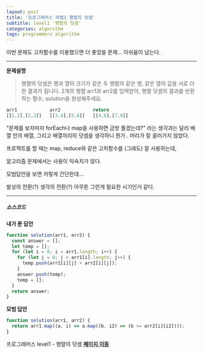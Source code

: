 ```yaml
---
layout: post
title: '프로그래머스 레벨1 행렬의 덧셈'
subtitle: level1 '행렬의 덧셈'
categories: algorithm
tags: programmers algorithm
---
```


이번 문제도 고차함수를 이용했으면 더 좋았을 문제... 아쉬움이 남는다.

---

**문제설명**

> 행렬의 덧셈은 행과 열의 크기가 같은 두 행렬의 같은 행, 같은 열의 값을 서로 더한 결과가 됩니다. 2개의 행렬 arr1과 arr2를 입력받아, 행렬 덧셈의 결과를 반환하는 함수, solution을 완성해주세요.

```js
arr1	        arr2        	return
[[1,2],[2,3]]	[[3,4],[5,6]]	[[4,6],[7,9]]
```

"문제를 보자마자 forEach나 map을 사용하면 금방 풀겠는데?"
라는 생각과는 달리 배열 안의 배열, 그리고 배열끼리의 덧셈을 생각하니 뭔가.. 머리가 잘 굴러가지 않았다.

프로젝트를 할 때는 map, reduce와 같은 고차함수를 (그래도) 잘 사용하는데,

알고리즘 문제에서는 사용이 익숙치가 않다.

모범답안을 보면 저렇게 간단한데...

발상의 전환(?) 생각의 전환(?) 아무튼 그런게 필요한 시기인거 같다.

---

##### 소스코드

**내가 푼 답안**

```js
function solution(arr1, arr2) {
  const answer = [];
  let temp = [];
  for (let i = 0; i < arr1.length; i++) {
    for (let j = 0; j < arr1[i].length; j++) {
      temp.push(arr1[i][j] + arr2[i][j]);
    }
    answer.push(temp);
    temp = [];
  }
  return answer;
}
```

**모범 답안**

```js
function solution(arr1, arr2) {
  return arr1.map((a, i) => a.map((b, i2) => (b += arr2[i][i2])));
}
```

프로그래머스 level1 - 행렬의 덧셈
**[페이지 이동](https://programmers.co.kr/learn/courses/30/lessons/12950)**
